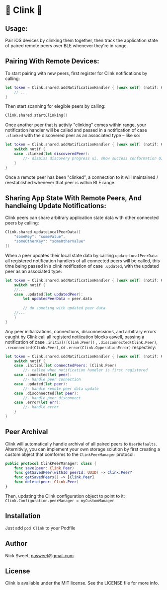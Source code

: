 # :beers: Clink :beers:

## Usage:
Pair iOS devices by clinking them together, then track the application state of paired remote peers over BLE whenever they're in range.

## Pairing With Remote Devices:
To start pairing with new peers, first register for Clink notifications by calling:

```swift
let token = Clink.shared.addNotificationHandler { [weak self] (notif: Clink.Notification) in
    // ...
}
```

Then start scanning for elegible peers by calling:

```swift
Clink.shared.startClinking()
```

Once another peer that is activly "clinking" comes within range, your notification handler will be called
and passed in a notification of case `.clinked` with the discovered peer as an associated type – like so:

```swift
let token = Clink.shared.addNotificationHandler { [weak self] (notif: Clink.Notification) in
    switch notif {
    case .clinked(let discoveredPeer):
        //- dismiss discovery progress ui, show success conformation UI
    }
}
```

Once a remote peer has been "clinked",  a connection to it will maintained / reestablished whenever that peer is within BLE range.


## Sharing App State With Remote Peers, And handleing Update Notifications:
Clink peers can share arbitrary application state data with other connected peers by calling:

```swift
Clink.shared.updateLocalPeerData([
    "someKey": "someValue",
    "someOtherKey": "someOtherValue"
])
```

When a peer updates their local state data by callling `updateLocalPeerData` all registered notification handlers of all connected peers will be called, this time being passed in a clink notification of case `.updated`, with the updated peer as an associated type:

```swift
let token = Clink.shared.addNotificationHandler { [weak self] (notif: Clink.Notification) in
    switch notif {
    //...
    case .updated(let updatedPeer):
        let updatedPeerData = peer.data
        
        // do someting with updated peer data
    //...
    }
}
```

Any  peer initializations, connections, disconnecsions, and arbitrary errors caught by Clink call all registerd notiication blocks aswell,  passing a notification of case `.initial([Clink.Peer])` , `.dissconnected(Clink.Peer)`, `.reconnected(Clink.Peer)`, or `.error(Clink.OpperationError)` respectivly:

```swift
let token = Clink.shared.sddNotificationHandler { [weak self] (notif: Clink.Notification) in
    switch notif {
    case .initial(let connectedPeers: [Clink.Peer)
        //- called when notification handler is first registered
    case .connected(let peer):
        //- handle peer connection
    case .updated(let peer):
        //- handle remote peer data update
    case .disconnected(let peer):
        //- handle peer disconnect
    case .error(let err):
        //- handle error
    }
}
```

## Peer Archival
Clink will automatically handle archival of all paired peers to `UserDefaults`. Alternitivly, you can implement your own storage solution by first creating a custom object that comforms to the `ClinkPeerManager` protocol:

```swift
public protocol ClinkPeerManager: class {
    func save(peer: Clink.Peer)
    func getSavedPeer(withId peerId: UUID) -> Clink.Peer?
    func getSavedPeers() -> [Clink.Peer]
    func delete(peer: Clink.Peer)
}
```

Then, updating the Clink configuration object to point to it: `Clink.Configuration.peerManager = myCustomManager`


## Installation

Just add `pod Clink` to your Podfile

## Author

Nick Sweet, nasweet@gmail.com

## License

Clink is available under the MIT license. See the LICENSE file for more info.
